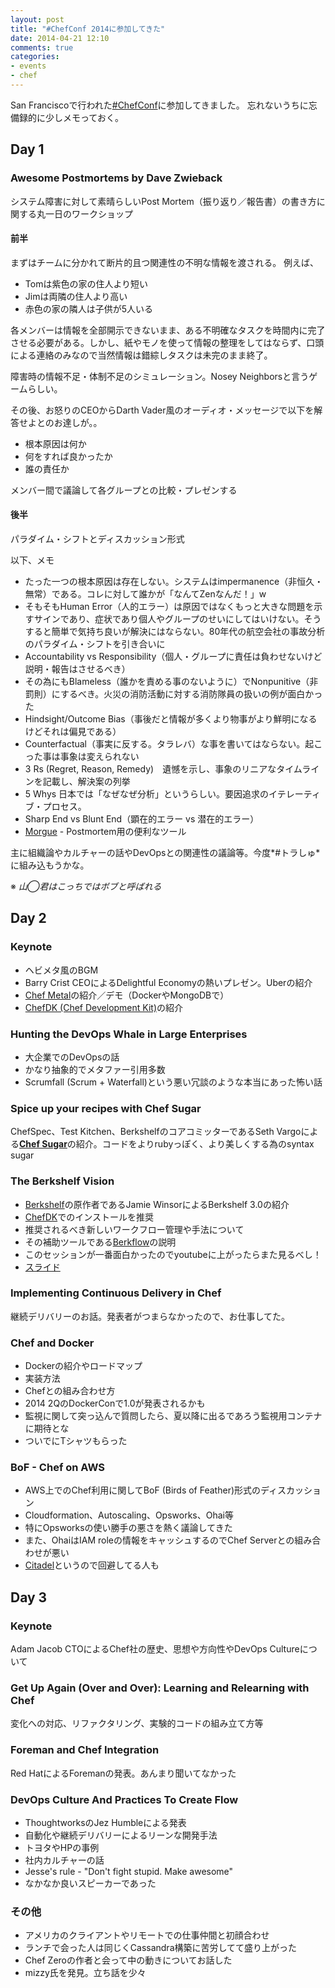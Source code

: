 ```yaml
---
layout: post
title: "#ChefConf 2014に参加してきた"
date: 2014-04-21 12:10
comments: true
categories: 
- events
- chef
---
```


San Franciscoで行われた[#ChefConf](http://chefconf.opscode.com/chefconf/)に参加してきました。
忘れないうちに忘備録的に少しメモっておく。

## Day 1 ##

### Awesome Postmortems by Dave Zwieback ##

システム障害に対して素晴らしいPost Mortem（振り返り／報告書）の書き方に関する丸一日のワークショップ

#### 前半 ####

まずはチームに分かれて断片的且つ関連性の不明な情報を渡される。
例えば、

* Tomは紫色の家の住人より短い
* Jimは両隣の住人より高い
* 赤色の家の隣人は子供が5人いる

各メンバーは情報を全部開示できないまま、ある不明確なタスクを時間内に完了させる必要がある。しかし、紙やモノを使って情報の整理をしてはならず、口頭による連絡のみなので当然情報は錯綜しタスクは未完のまま終了。

障害時の情報不足・体制不足のシミュレーション。Nosey Neighborsと言うゲームらしい。

その後、お怒りのCEOからDarth Vader風のオーディオ・メッセージで以下を解答せよとのお達しが。。

* 根本原因は何か
* 何をすれば良かったか
* 誰の責任か

メンバー間で議論して各グループとの比較・プレゼンする

#### 後半 ####

パラダイム・シフトとディスカッション形式

以下、メモ

* たった一つの根本原因は存在しない。システムはimpermanence（非恒久・無常）である。コレに対して誰かが「なんてZenなんだ！」w
* そもそもHuman Error（人的エラー）は原因ではなくもっと大きな問題を示すサインであり、症状であり個人やグループのせいにしてはいけない。そうすると簡単で気持ち良いが解決にはならない。80年代の航空会社の事故分析のパラダイム・シフトを引き合いに
* Accountability vs Responsibility（個人・グループに責任は負わせないけど説明・報告はさせるべき）
* その為にもBlameless（誰かを責める事のないように）でNonpunitive（非罰則）にするべき。火災の消防活動に対する消防隊員の扱いの例が面白かった
* Hindsight/Outcome Bias（事後だと情報が多くより物事がより鮮明になるけどそれは偏見である）
* Counterfactual（事実に反する。タラレバ）な事を書いてはならない。起こった事は事象は変えられない
* 3 Rs (Regret, Reason, Remedy)　遺憾を示し、事象のリニアなタイムラインを記載し、解決案の列挙
* 5 Whys 日本では「なぜなぜ分析」というらしい。要因追求のイテレーティブ・プロセス。
* Sharp End vs Blunt End（顕在的エラー vs 潜在的エラー）
* [Morgue](https://github.com/etsy/morgue) - Postmortem用の便利なツール

主に組織論やカルチャーの話やDevOpsとの関連性の議論等。今度*#トラしゅ*に組み込もうかな。

※ *山◯君はこっちではボブと呼ばれる*


## Day 2 ##

### Keynote ###

* ヘビメタ風のBGM
* Barry Crist CEOによるDelightful Economyの熱いプレゼン。Uberの紹介
* [Chef Metal](https://github.com/opscode/chef-metal)の紹介／デモ（DockerやMongoDBで）
* [ChefDK (Chef Development Kit)](http://www.getchef.com/blog/2014/04/15/chef-development-kit/)の紹介

### Hunting the DevOps Whale in Large Enterprises ###

* 大企業でのDevOpsの話
* かなり抽象的でメタファー引用多数
* Scrumfall (Scrum + Waterfall)という悪い冗談のような本当にあった怖い話

### Spice up your recipes with Chef Sugar ###

ChefSpec、Test Kitchen、BerkshelfのコアコミッターであるSeth Vargoによる[**Chef Sugar**](https://github.com/sethvargo/chef-sugar)の紹介。コードをよりrubyっぽく、より美しくする為のsyntax sugar


### The Berkshelf Vision ###

* [Berkshelf](http://berkshelf.com/)の原作者であるJamie WinsorによるBerkshelf 3.0の紹介
* [ChefDK](http://www.getchef.com/blog/2014/04/15/chef-development-kit/)でのインストールを推奨
* 推奨されるべき新しいワークフロー管理や手法について
* その補助ツールである[Berkflow](https://github.com/reset/berkflow)の説明
* このセッションが一番面白かったのでyoutubeに上がったらまた見るべし！
* [スライド](http://www.slideshare.net/resetexistence/chef-conf2014)


###  Implementing Continuous Delivery in Chef ###

継続デリバリーのお話。発表者がつまらなかったので、お仕事してた。

### Chef and Docker ###

* Dockerの紹介やロードマップ
* 実装方法
* Chefとの組み合わせ方
* 2014 2QのDockerConで1.0が発表されるかも
* 監視に関して突っ込んで質問したら、夏以降に出るであろう監視用コンテナに期待とな
* ついでにTシャツもらった

### BoF - Chef on AWS ###

* AWS上でのChef利用に関してBoF (Birds of Feather)形式のディスカッション
* Cloudformation、Autoscaling、Opsworks、Ohai等
* 特にOpsworksの使い勝手の悪さを熱く議論してきた
* また、OhaiはIAM roleの情報をキャッシュするのでChef Serverとの組み合わせが悪い
* [Citadel](https://github.com/balanced-cookbooks/citadel)というので回避してる人も

## Day 3 ###

### Keynote ###

Adam Jacob CTOによるChef社の歴史、思想や方向性やDevOps Cultureについて

### Get Up Again (Over and Over): Learning and Relearning with Chef ###

変化への対応、リファクタリング、実験的コードの組み立て方等

### Foreman and Chef Integration ###

Red HatによるForemanの発表。あんまり聞いてなかった

### DevOps Culture And Practices To Create Flow ###

* ThoughtworksのJez Humbleによる発表
* 自動化や継続デリバリーによるリーンな開発手法
* トヨタやHPの事例
* 社内カルチャーの話
* Jesse's rule - "Don't fight stupid. Make awesome"
* なかなか良いスピーカーであった

### その他 ###

* アメリカのクライアントやリモートでの仕事仲間と初顔合わせ
* ランチで会った人は同じくCassandra構築に苦労してて盛り上がった
* Chef Zeroの作者と会って中の動きについてお話した
* mizzy氏を発見。立ち話を少々
